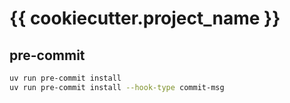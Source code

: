 # {{ cookiecutter.project_name }}


## pre-commit

```bash
uv run pre-commit install
uv run pre-commit install --hook-type commit-msg
```
